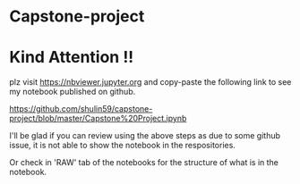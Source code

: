 # Capstone-project

# Kind Attention !!

plz visit https://nbviewer.jupyter.org and copy-paste the following link to see my notebook published on github.

https://github.com/shulin59/capstone-project/blob/master/Capstone%20Project.ipynb

I'll be glad if you can review using the above steps as due to some github issue, it is not able to show the notebook in the respositories.

Or check in 'RAW' tab of the notebooks for the structure of what is in the notebook.

